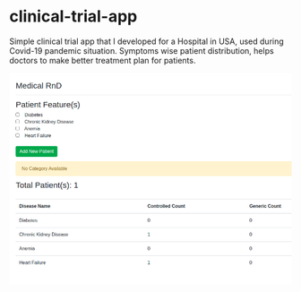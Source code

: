 # clinical-trial-app
Simple clinical trial app that I developed for a Hospital in USA, used during Covid-19 pandemic 
situation. Symptoms wise patient distribution, helps doctors to make better treatment plan for patients.

![UI-Clinical Trial](https://github.com/ShihabYasin/clinical-trial-app/blob/master/med-rnd-app.png)
